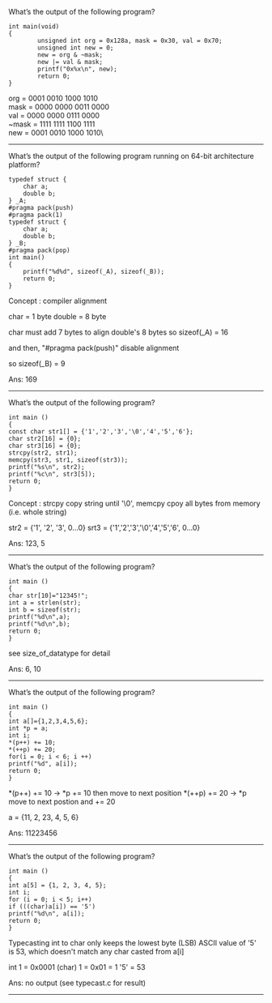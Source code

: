 What’s the output of the following program?
```
int main(void)
{
    	unsigned int org = 0x128a, mask = 0x30, val = 0x70;
    	unsigned int new = 0;
    	new = org & ~mask;
    	new |= val & mask;
    	printf("0x%x\n", new);
    	return 0;
}
```

org   = 0001 0010 1000 1010\
mask  = 0000 0000 0011 0000\
val   = 0000 0000 0111 0000\
~mask = 1111 1111 1100 1111\
new   = 0001 0010 1000 1010\

***

What’s the output of the following program running on 64-bit architecture platform?
```
typedef struct {
    char a;
    double b;
} _A;
#pragma pack(push)
#pragma pack(1)
typedef struct {
    char a;
    double b;
} _B;
#pragma pack(pop)
int main()
{
    printf("%d%d", sizeof(_A), sizeof(_B));
    return 0;
}
```

Concept : compiler alignment

char   = 1 byte
double = 8 byte

char must add 7 bytes to align double's 8 bytes
so sizeof(_A) = 16

and then, "#pragma pack(push)" disable alignment

so sizeof(_B) = 9

Ans: 169

***

What’s the output of the following program?
```
int main ()
{
const char str1[] = {'1','2','3','\0','4','5','6'};
char str2[16] = {0};
char str3[16] = {0};
strcpy(str2, str1);
memcpy(str3, str1, sizeof(str3));
printf("%s\n", str2);
printf("%c\n", str3[5]);
return 0;
}
```

Concept : strcpy copy string until '\0', memcpy cpoy all bytes from memory (i.e. whole string)

str2 = {'1', '2', '3', 0...0}
srt3 = {'1','2','3','\0','4','5','6', 0...0}

Ans: 123, 5

***

What’s the output of the following program?
```
int main ()
{
char str[10]="12345!";
int a = strlen(str); 
int b = sizeof(str);
printf("%d\n",a);
printf("%d\n",b);
return 0;
}
```

see size_of_datatype for detail

Ans: 6, 10

***

What’s the output of the following program?
```
int main ()
{
int a[]={1,2,3,4,5,6};
int *p = a; 
int i;
*(p++) += 10; 
*(++p) += 20; 
for(i = 0; i < 6; i ++)
printf("%d", a[i]);
return 0;
}
```

*(p++) += 10 -> *p += 10 then move to next position
*(++p) += 20 -> *p move to next postion and += 20

a = {11, 2, 23, 4, 5, 6}

Ans: 11223456

***

What’s the output of the following program?
```
int main ()
{
int a[5] = {1, 2, 3, 4, 5};
int i;
for (i = 0; i < 5; i++)
if (((char)a[i]) == '5')
printf("%d\n", a[i]);
return 0;
}
```

Typecasting int to char only keeps the lowest byte (LSB)
ASCII value of '5' is 53, which doesn't match any char casted from a[i]

int 1    = 0x0001
(char) 1 = 0x01 = 1
'5'      = 53

Ans: no output (see typecast.c for result)

***